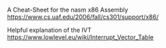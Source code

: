 A Cheat-Sheet for the nasm x86 Assembly
https://www.cs.uaf.edu/2006/fall/cs301/support/x86/


Helpful explanation of the IVT
https://www.lowlevel.eu/wiki/Interrupt_Vector_Table
